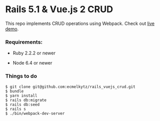 # Rails 5.1 & Vue.js 2 CRUD

This repo implements CRUD operations using Webpack. Check out [live demo](https://stormy-ocean-69391.herokuapp.com/).

### Requirements:

- Ruby 2.2.2 or newer

- Node 6.4 or newer

### Things to do
```
$ git clone git@github.com:ecmelkytz/rails_vuejs_crud.git
$ bundle
$ yarn install
$ rails db:migrate
$ rails db:seed
$ rails s
$ ./bin/webpack-dev-server
```

